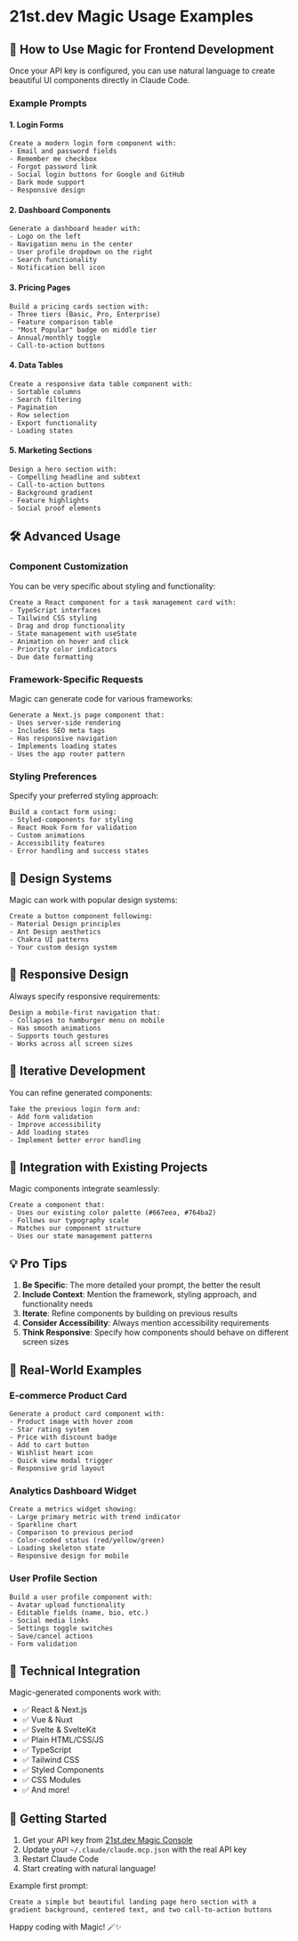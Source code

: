 # 21st.dev Magic Usage Examples

## 🎯 How to Use Magic for Frontend Development

Once your API key is configured, you can use natural language to create beautiful UI components directly in Claude Code.

### Example Prompts

#### 1. Login Forms
```
Create a modern login form component with:
- Email and password fields
- Remember me checkbox
- Forgot password link
- Social login buttons for Google and GitHub
- Dark mode support
- Responsive design
```

#### 2. Dashboard Components
```
Generate a dashboard header with:
- Logo on the left
- Navigation menu in the center
- User profile dropdown on the right
- Search functionality
- Notification bell icon
```

#### 3. Pricing Pages
```
Build a pricing cards section with:
- Three tiers (Basic, Pro, Enterprise)
- Feature comparison table
- "Most Popular" badge on middle tier
- Annual/monthly toggle
- Call-to-action buttons
```

#### 4. Data Tables
```
Create a responsive data table component with:
- Sortable columns
- Search filtering
- Pagination
- Row selection
- Export functionality
- Loading states
```

#### 5. Marketing Sections
```
Design a hero section with:
- Compelling headline and subtext
- Call-to-action buttons
- Background gradient
- Feature highlights
- Social proof elements
```

## 🛠️ Advanced Usage

### Component Customization
You can be very specific about styling and functionality:

```
Create a React component for a task management card with:
- TypeScript interfaces
- Tailwind CSS styling
- Drag and drop functionality
- State management with useState
- Animation on hover and click
- Priority color indicators
- Due date formatting
```

### Framework-Specific Requests
Magic can generate code for various frameworks:

```
Generate a Next.js page component that:
- Uses server-side rendering
- Includes SEO meta tags
- Has responsive navigation
- Implements loading states
- Uses the app router pattern
```

### Styling Preferences
Specify your preferred styling approach:

```
Build a contact form using:
- Styled-components for styling
- React Hook Form for validation
- Custom animations
- Accessibility features
- Error handling and success states
```

## 🎨 Design Systems

Magic can work with popular design systems:

```
Create a button component following:
- Material Design principles
- Ant Design aesthetics
- Chakra UI patterns
- Your custom design system
```

## 📱 Responsive Design

Always specify responsive requirements:

```
Design a mobile-first navigation that:
- Collapses to hamburger menu on mobile
- Has smooth animations
- Supports touch gestures
- Works across all screen sizes
```

## 🔄 Iterative Development

You can refine generated components:

```
Take the previous login form and:
- Add form validation
- Improve accessibility
- Add loading states
- Implement better error handling
```

## 🚀 Integration with Existing Projects

Magic components integrate seamlessly:

```
Create a component that:
- Uses our existing color palette (#667eea, #764ba2)
- Follows our typography scale
- Matches our component structure
- Uses our state management patterns
```

## 💡 Pro Tips

1. **Be Specific**: The more detailed your prompt, the better the result
2. **Include Context**: Mention the framework, styling approach, and functionality needs
3. **Iterate**: Refine components by building on previous results
4. **Consider Accessibility**: Always mention accessibility requirements
5. **Think Responsive**: Specify how components should behave on different screen sizes

## 🎯 Real-World Examples

### E-commerce Product Card
```
Generate a product card component with:
- Product image with hover zoom
- Star rating system
- Price with discount badge
- Add to cart button
- Wishlist heart icon
- Quick view modal trigger
- Responsive grid layout
```

### Analytics Dashboard Widget
```
Create a metrics widget showing:
- Large primary metric with trend indicator
- Sparkline chart
- Comparison to previous period
- Color-coded status (red/yellow/green)
- Loading skeleton state
- Responsive design for mobile
```

### User Profile Section
```
Build a user profile component with:
- Avatar upload functionality
- Editable fields (name, bio, etc.)
- Social media links
- Settings toggle switches
- Save/cancel actions
- Form validation
```

## 🔧 Technical Integration

Magic-generated components work with:
- ✅ React & Next.js
- ✅ Vue & Nuxt
- ✅ Svelte & SvelteKit
- ✅ Plain HTML/CSS/JS
- ✅ TypeScript
- ✅ Tailwind CSS
- ✅ Styled Components
- ✅ CSS Modules
- ✅ And more!

## 🎉 Getting Started

1. Get your API key from [21st.dev Magic Console](https://21st.dev/magic/console)
2. Update your `~/.claude/claude.mcp.json` with the real API key
3. Restart Claude Code
4. Start creating with natural language!

Example first prompt:
```
Create a simple but beautiful landing page hero section with a gradient background, centered text, and two call-to-action buttons
```

Happy coding with Magic! 🪄✨